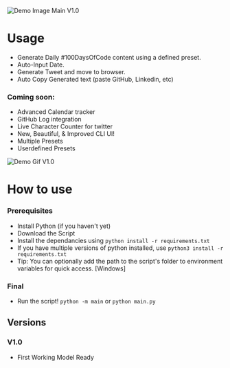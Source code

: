 ![Demo Image Main V1.0](https://github.com/Prathamesh-Ghatole/100DaysOfCode-Writer/blob/master/img/complete.png)

# Usage
- Generate Daily #100DaysOfCode content using a defined preset.
- Auto-Input Date.
- Generate Tweet and move to browser.
- Auto Copy Generated text (paste GitHub, Linkedin, etc)

### Coming soon:
- Advanced Calendar tracker
- GitHub Log integration
- Live Character Counter for twitter
- New, Beautiful, & Improved CLI UI!
- Multiple Presets
- Userdefined Presets

![Demo Gif V1.0](https://github.com/Prathamesh-Ghatole/100DaysOfCode-Writer/blob/master/img/rec1_v1.0.gif)
# How to use
### Prerequisites
- Install Python (if you haven't yet)
- Download the Script 
- Install the dependancies using
```python install -r requirements.txt```
- If you have multiple versions of python installed, use
```python3 install -r requirements.txt```
- Tip: You can optionally add the path to the script's folder to environment variables for quick access. [Windows]


### Final
- Run the script!
```python -m main```
or
```python main.py```

## Versions
### V1.0
- First Working Model Ready
